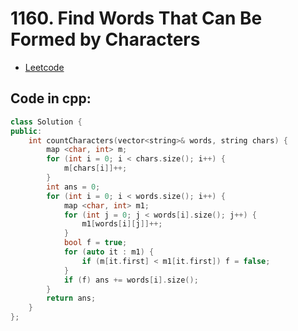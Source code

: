 # 1160. Find Words That Can Be Formed by Characters
- [Leetcode](https://leetcode.com/problems/find-words-that-can-be-formed-by-characters/description/)
## Code in cpp:
```cpp
class Solution {
public:
    int countCharacters(vector<string>& words, string chars) {
        map <char, int> m;
        for (int i = 0; i < chars.size(); i++) {
            m[chars[i]]++;
        }
        int ans = 0;
        for (int i = 0; i < words.size(); i++) {
            map <char, int> m1;
            for (int j = 0; j < words[i].size(); j++) {
                m1[words[i][j]]++;
            }
            bool f = true;
            for (auto it : m1) {
                if (m[it.first] < m1[it.first]) f = false;
            }
            if (f) ans += words[i].size();
        }
        return ans;
    }
};
```
